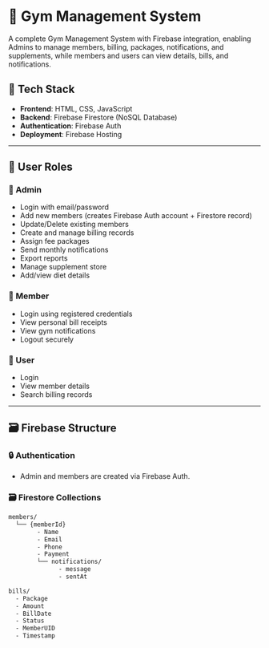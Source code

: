 # 💪 Gym Management System

A complete Gym Management System with Firebase integration, enabling Admins to manage members, billing, packages, notifications, and supplements, while members and users can view details, bills, and notifications.

## 🔧 Tech Stack

- **Frontend**: HTML, CSS, JavaScript
- **Backend**: Firebase Firestore (NoSQL Database)
- **Authentication**: Firebase Auth
- **Deployment**: Firebase Hosting

---

## 👥 User Roles

### 🔐 Admin

- Login with email/password
- Add new members (creates Firebase Auth account + Firestore record)
- Update/Delete existing members
- Create and manage billing records
- Assign fee packages
- Send monthly notifications
- Export reports
- Manage supplement store
- Add/view diet details

### 🙍 Member

- Login using registered credentials
- View personal bill receipts
- View gym notifications
- Logout securely

### 👤 User

- Login
- View member details
- Search billing records

---

## 🗃 Firebase Structure

### 🔒 Authentication
- Admin and members are created via Firebase Auth.

### 🗃 Firestore Collections

```bash
members/
  └── {memberId}
        - Name
        - Email
        - Phone
        - Payment
        └── notifications/
              - message
              - sentAt

bills/
  - Package
  - Amount
  - BillDate
  - Status
  - MemberUID
  - Timestamp
